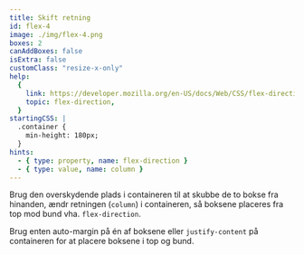 ```yaml
---
title: Skift retning
id: flex-4
image: ./img/flex-4.png
boxes: 2
canAddBoxes: false
isExtra: false
customClass: "resize-x-only"
help:
  {
    link: https://developer.mozilla.org/en-US/docs/Web/CSS/flex-direction,
    topic: flex-direction,
  }
startingCSS: |
  .container {
    min-height: 180px;
  }
hints:
  - { type: property, name: flex-direction }
  - { type: value, name: column }
---
```


Brug den overskydende plads i containeren til at skubbe de to bokse fra hinanden, ændr retningen (`column`) i containeren, så boksene placeres fra top mod bund vha. `flex-direction`.

Brug enten auto-margin på én af boksene eller `justify-content` på containeren for at placere boksene i top og bund.
